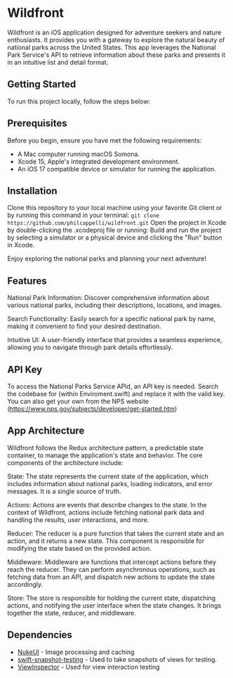 # Wildfront
Wildfront is an iOS application designed for adventure seekers and nature enthusiasts. 
It provides you with a gateway to explore the natural beauty of national parks across the United States. 
This app leverages the National Park Service's API to retrieve information about these parks and presents 
it in an intuitive list and detail format.

## Getting Started
To run this project locally, follow the steps below:

## Prerequisites
Before you begin, ensure you have met the following requirements:

- A Mac computer running macOS Somona.
- Xcode 15, Apple's integrated development environment.
- An iOS 17 compatible device or simulator for running the application.

## Installation
Clone this repository to your local machine using your favorite Git client or by running this command in your terminal:
`git clone https://github.com/philcappelli/wildfront.git`
Open the project in Xcode by double-clicking the .xcodeproj file or running:
Build and run the project by selecting a simulator or a physical device and clicking the "Run" button in Xcode.

Enjoy exploring the national parks and planning your next adventure!

## Features
National Park Information: Discover comprehensive information about various national parks, including their descriptions, locations, and images.

Search Functionality: Easily search for a specific national park by name, making it convenient to find your desired destination.

Intuitive UI: A user-friendly interface that provides a seamless experience, allowing you to navigate through park details effortlessly.

## API Key
To access the National Parks Service APId, an API key is needed. Search the codebase for <INSERT API Key> (within Enviroment.swift) 
and replace it with the valid key.  You can also get your own from the NPS website (https://www.nps.gov/subjects/developer/get-started.htm)

## App Architecture
Wildfront follows the Redux architecture pattern, a predictable state container, to manage the application's state and behavior. The core components of the architecture include:

State: The state represents the current state of the application, which includes information about national parks, loading indicators, and error messages. It is a single source of truth.

Actions: Actions are events that describe changes to the state. In the context of Wildfront, actions include fetching national park data and handling the results, user interactions, and more.

Reducer: The reducer is a pure function that takes the current state and an action, and it returns a new state. This component is responsible for modifying the state based on the provided action.

Middleware: Middleware are functions that intercept actions before they reach the reducer. They can perform asynchronous operations, such as fetching data from an API, and dispatch new actions to update the state accordingly.

Store: The store is responsible for holding the current state, dispatching actions, and notifying the user interface when the state changes. It brings together the state, reducer, and middleware.

## Dependencies
* [NukeUI](https://github.com/kean/Nuke) - Image processing and caching
* [swift-snapshot-testing](https://github.com/pointfreeco/swift-snapshot-testing) - Used to take snapshots of views for testing.
* [ViewInspector](https://github.com/nalexn/ViewInspector) - Used for view interaction testing
